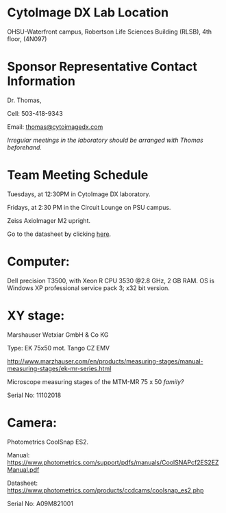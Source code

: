 # CytoImage DX Lab Location
OHSU-Waterfront campus, Robertson Life Sciences Building (RLSB), 4th floor, (4N097)

# Sponsor Representative Contact Information
Dr. Thomas,

Cell: 503-418-9343

Email: thomas@cytoimagedx.com

_Irregular meetings in the laboratory should be arranged with Thomas beforehand._ 

# Team Meeting Schedule
Tuesdays, at 12:30PM in CytoImage DX laboratory.

Fridays, at 2:30 PM in the Circuit Lounge on PSU campus.

[comment]: <> (# Microscope:) 
Zeiss AxioImager M2 upright. 

Go to the datasheet by clicking [here](https://www.zeiss.com/microscopy/us/products/light-microscopes/axio-imager-2-for-biology.html).
 
# Computer: 
Dell precision T3500, with Xeon R CPU 3530 @2.8 GHz, 2 GB RAM.
OS is Windows XP professional service pack 3;  x32 bit version.
 
# XY stage: 
Marshauser Wetxiar GmbH & Co KG

Type: EK 75x50 mot. Tango CZ EMV

http://www.marzhauser.com/en/products/measuring-stages/manual-measuring-stages/ek-mr-series.html

Microscope measuring stages of the MTM-MR 75 x 50 _family?_

Serial No: 11102018
 
# Camera:  
Photometrics CoolSnap ES2.

Manual: https://www.photometrics.com/support/pdfs/manuals/CoolSNAPcf2ES2EZManual.pdf

Datasheet: https://www.photometrics.com/products/ccdcams/coolsnap_es2.php 

Serial No: A09M821001




    
